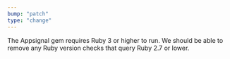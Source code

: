 ```yaml
---
bump: "patch"
type: "change"
---
```


The Appsignal gem requires Ruby 3 or higher to run. We should be able to remove any Ruby version checks that query Ruby 2.7 or lower.
